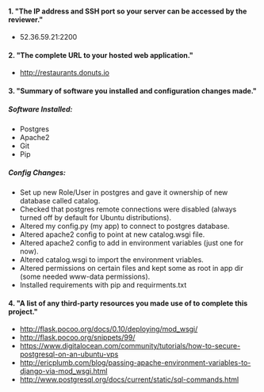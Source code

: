#### 1. "The IP address and SSH port so your server can be accessed by the reviewer."

- 52.36.59.21:2200

#### 2. "The complete URL to your hosted web application."

- http://restaurants.donuts.io

#### 3. "Summary of software you installed and configuration changes made."

##### Software Installed:
- Postgres
- Apache2
- Git
- Pip

##### Config Changes:
- Set up new Role/User in postgres and gave it ownership of new database called catalog.
- Checked that postgres remote connections were disabled (always turned off by default for Ubuntu distributions).
- Altered my config.py (my app) to connect to postgres database.
- Altered apache2 config to point at new catalog.wsgi file.
- Altered apache2 config to add in environment variables (just one for now).
- Altered catalog.wsgi to import the environment vriables.
- Altered permissions on certain files and kept some as root in app dir (some needed www-data permissions).
- Installed requirements with pip and requirments.txt

#### 4. "A list of any third-party resources you made use of to complete this project."

- http://flask.pocoo.org/docs/0.10/deploying/mod_wsgi/
- http://flask.pocoo.org/snippets/99/
- https://www.digitalocean.com/community/tutorials/how-to-secure-postgresql-on-an-ubuntu-vps
- http://ericplumb.com/blog/passing-apache-environment-variables-to-django-via-mod_wsgi.html
- http://www.postgresql.org/docs/current/static/sql-commands.html
